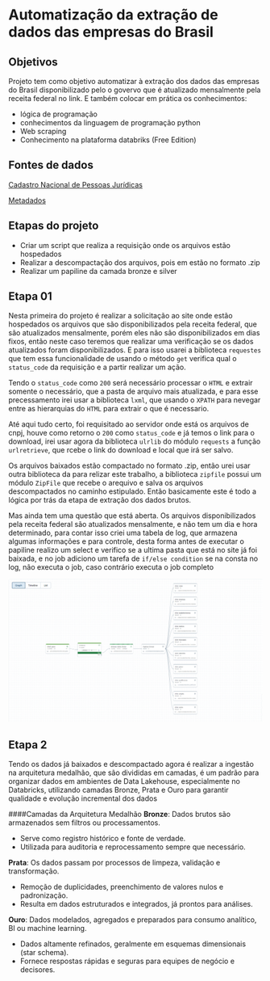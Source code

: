# Automatização da extração de dados das empresas do Brasil

## Objetivos
Projeto tem como objetivo automatizar à extração dos dados das empresas do Brasil disponibilizado pelo o govervo  que é atualizado mensalmente pela receita federal no link. E também colocar em prática os conhecimentos: 
* lógica de programação
* conhecimentos da linguagem de programação python
* Web scraping
* Conhecimento na plataforma databriks (Free Edition)

## Fontes de dados
[Cadastro Nacional de Pessoas Jurídicas](https://arquivos.receitafederal.gov.br/dados/cnpj/dados_abertos_cnpj/?C=N;O=D)

[Metadados](https://www.gov.br/receitafederal/dados/cnpj-metadados.pdf)

## Etapas do projeto
* Criar um script que realiza a requisição onde os arquivos estão hospedados
* Realizar a descompactação dos arquivos, pois em estão no formato .zip
* Realizar um papiline da camada bronze e silver

## Etapa 01

Nesta primeira do projeto é realizar a solicitação ao site onde estão hospedados os arquivos que são disponibilizados pela receita federal, que são atualizados mensalmente, porém eles não são disponibilizados em dias fixos, então neste caso teremos que realizar uma verificação se os dados atualizados foram disponibilizados. E para isso usarei a biblioteca ``requestes`` que tem essa funcionalidade de usando o método ``get`` verifica qual o ``status_code`` da requisição e a partir realizar um ação.

Tendo o ``status_code`` como ``200`` será necessário processar o ``HTML`` e extrair somente o necessário, que a pasta de arquivo mais atualizada, e para esse precessamento irei usar a biblioteca ``lxml``, que usando o ``XPATH`` para nevegar entre as hierarquias do ``HTML`` para extrair o que é necessario.

Até aqui tudo certo, foi requisitado ao servidor onde está os arquivos de cnpj, houve como retorno o `200` como `status_code` e já temos o link para o download, irei usar agora da biblioteca `ulrlib` do módulo `requests` a função `urlretrieve`, que rcebe o link do download e local que irá ser salvo.

Os arquivos baixados estão compactado no formato .zip, então urei usar outra biblioteca da para relizar este trabalho, a biblioteca `zipfile` possui um módulo `ZipFile` que recebe o arequivo e salva os arquivos descompactados no caminho estipulado. Então basicamente este é todo a lógica por trás da etapa de extração dos dados brutos.

Mas ainda tem uma questão que está aberta. Os arquivos disponibilizados pela receita federal são atualizados mensalmente, e não tem um dia e hora determinado, para contar isso criei uma tabela de log, que armazena algumas informações e para controle, desta forma antes de executar o papiline realizo um select e verifico se a ultima pasta que está no site já foi baixada, e no job adiciono um tarefa de `if/else condition` se na consta no log, não executa o job, caso contrário executa o job completo

![](https://github.com/calebemoura/extracao_dados_cnpj/blob/main/img/pipeline.png)

## Etapa 2

Tendo os dados já baixados e descompactado agora é realizar a ingestão na arquitetura medalhão, que são divididas em camadas, é um padrão para organizar dados em ambientes de Data Lakehouse, especialmente no Databricks, utilizando camadas Bronze, Prata e Ouro para garantir qualidade e evolução incremental dos dados

####Camadas da Arquitetura Medalhão
**Bronze**: Dados brutos são armazenados sem filtros ou processamentos.

- Serve como registro histórico e fonte de verdade.
- Utilizada para auditoria e reprocessamento sempre que necessário.

**Prata**: Os dados passam por processos de limpeza, validação e transformação.
- Remoção de duplicidades, preenchimento de valores nulos e padronização.
- Resulta em dados estruturados e integrados, já prontos para análises.

**Ouro**: Dados modelados, agregados e preparados para consumo analítico, BI ou machine learning.
- Dados altamente refinados, geralmente em esquemas dimensionais (star schema).
- Fornece respostas rápidas e seguras para equipes de negócio e decisores.

